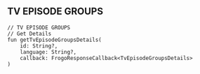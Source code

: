 ## TV EPISODE GROUPS

    // TV EPISODE GROUPS
    // Get Details
    fun getTvEpisodeGroupsDetails(
        id: String?,
        language: String?,
        callback: FrogoResponseCallback<TvEpisodeGroupsDetails>
    )